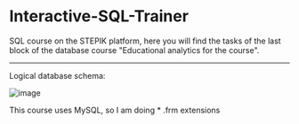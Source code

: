 # Interactive-SQL-Trainer
SQL course on the STEPIK platform, here you will find the tasks of the last block of the database course "Educational analytics for the course".
***
Logical database schema:



![image](https://user-images.githubusercontent.com/72620861/131116417-ed5c932e-293d-4e62-afb5-abcd59529118.png)



This course uses MySQL, so I am doing * .frm extensions

